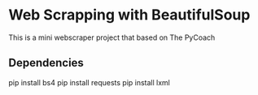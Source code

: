 # Web Scrapping with BeautifulSoup

This is a mini webscraper project that based on The PyCoach

## Dependencies
pip install bs4
pip install requests
pip install lxml

